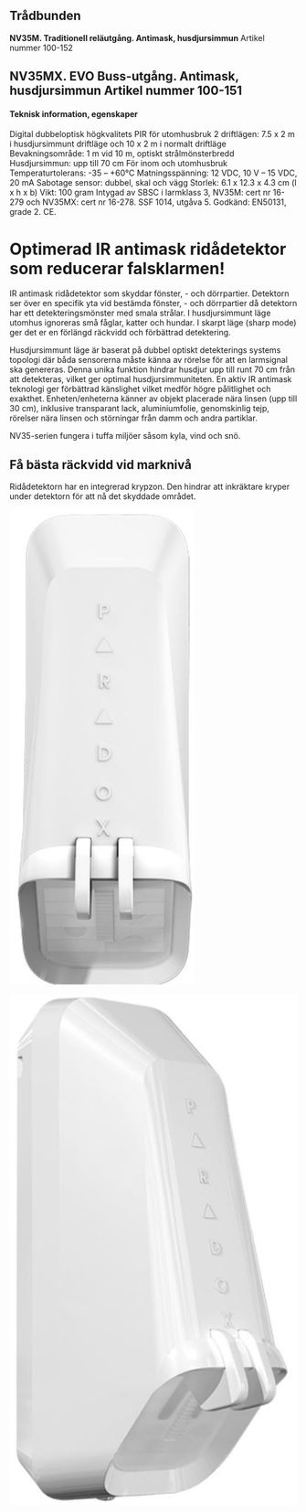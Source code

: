 ## **Trådbunden**

**NV35M. Traditionell reläutgång. Antimask, husdjursimmun** Artikel nummer 100-152

## **NV35MX. EVO Buss-utgång. Antimask, husdjursimmun** Artikel nummer 100-151

#### **Teknisk information, egenskaper**

Digital dubbeloptisk högkvalitets PIR för utomhusbruk 2 driftlägen: 7.5 x 2 m i husdjursimmunt driftläge och 10 x 2 m i normalt driftläge Bevakningsområde: 1 m vid 10 m, optiskt strålmönsterbredd Husdjursimmun: upp till 70 cm För inom och utomhusbruk Temperaturtolerans: -35 – +60°C Matningsspänning: 12 VDC, 10 V – 15 VDC, 20 mA Sabotage sensor: dubbel, skal och vägg Storlek: 6.1 x 12.3 x 4.3 cm (l x h x b) Vikt: 100 gram Intygad av SBSC i larmklass 3, NV35M: cert nr 16-279 och NV35MX: cert nr 16-278. SSF 1014, utgåva 5. Godkänd: EN50131, grade 2. CE.

# **Optimerad IR antimask ridådetektor som reducerar falsklarmen!**

IR antimask ridådetektor som skyddar fönster, - och dörrpartier. Detektorn ser över en specifik yta vid bestämda fönster, - och dörrpartier då detektorn har ett detekteringsmönster med smala strålar. I husdjursimmunt läge utomhus ignoreras små fåglar, katter och hundar. I skarpt läge (sharp mode) ger det er en förlängd räckvidd och förbättrad detektering.

Husdjursimmunt läge är baserat på dubbel optiskt detekterings systems topologi där båda sensorerna måste känna av rörelse för att en larmsignal ska genereras. Denna unika funktion hindrar husdjur upp till runt 70 cm från att detekteras, vilket ger optimal husdjursimmuniteten. En aktiv IR antimask teknologi ger förbättrad känslighet vilket medför högre pålitlighet och exakthet. Enheten/enheterna känner av objekt placerade nära linsen (upp till 30 cm), inklusive transparant lack, aluminiumfolie, genomskinlig tejp, rörelser nära linsen och störningar från damm och andra partiklar.

NV35-serien fungera i tuffa miljöer såsom kyla, vind och snö.

## **Få bästa räckvidd vid marknivå**

Ridådetektorn har en integrerad krypzon. Den hindrar att inkräktare kryper under detektorn för att nå det skyddade området.

![](_page_1_Picture_0.jpeg)

![](_page_2_Picture_0.jpeg)